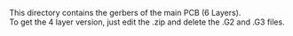This directory contains the gerbers of the main PCB (6 Layers). <BR>
To get the 4 layer version, just edit the .zip and delete the .G2 and .G3 files.
